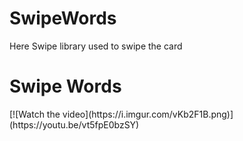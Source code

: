 # SwipeWords
Here Swipe library used to swipe the card
<h1>Swipe Words</h1>
[![Watch the video](https://i.imgur.com/vKb2F1B.png)](https://youtu.be/vt5fpE0bzSY)

